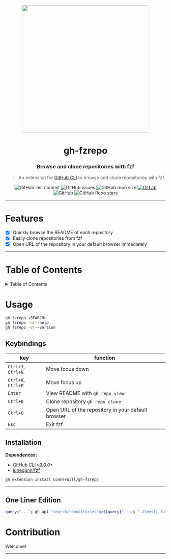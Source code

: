 <div align="center">

<img width="400" height="400" src="https://asciinema.org/a/435075.svg">

# gh-fzrepo

### **Browse and clone repositories with fzf**
> An extension for [GitHub CLI](https://github.com/cli/cli) to browse and clone repositories with fzf.

![GitHub last commit](https://img.shields.io/github/last-commit/ConnerWill/gh-fzrepo)
![GitHub issues](https://img.shields.io/github/issues-raw/ConnerWill/gh-fzrepo)
![GitHub repo size](https://img.shields.io/github/repo-size/ConnerWill/gh-fzrepo)
[![GitLab](https://img.shields.io/static/v1?label=gitlab&logo=gitlab&color=E24329&message=mirrored)](https://gitlab.com/ConnerWill/gh-fzrepo)
![GitHub](https://img.shields.io/github/license/ConnerWill/gh-fzrepo)
![GitHub Repo stars](https://img.shields.io/github/stars/ConnerWill/gh-fzrepo?style=social)

---
</div>


# Features

- [x] Quickly browse the README of each repository
- [x] Easily clone repositories from fzf
- [x] Open URL of the repository in your default browser immediately

---

# Table of Contents

<details>
  <summary>Table of Contents</summary>

* [gh-fzrepo](#z-gh-fzrepo)
* [Features](#features)
* [Table of Contents](#table-of-contents)
* [Usage](#usage)
   * [Keybindings](#keybindings)
   * [Installation](#installation)
   * [One Liner Edition](#one-liner-edition)
* [Contribution](#contribution)

</details>

# Usage

```bash
gh fzrepo <SEARCH>
gh fzrepo -h|--help
gh fzrepo -V|--version
```

## Keybindings

| key | function |
|-----|----------|
| `Ctrl+J`, `Ctrl+N` | Move focus down |
| `Ctrl+K`, `Ctrl+P` | Move focus up |
| `Enter` | View README with `gh repo view` |
| `Ctrl+D` | Clone repository `gh repo clone` |
| `Ctrl+O` | Open URL of the repository in your default browser |
| `Esc` | Exit fzf |

## Installation

**Dependences:**

- [GitHub CLI](https://github.com/cli/cli) *v2.0.0+*
- [junegunn/fzf](https://github.com/junegunn/fzf)

```bash
gh extension install ConnerWill/gh-fzrepo
```

---

## One Liner Edition

```bash
query="..."; gh api "search/repositories?q=${query}" --jq ".items[].full_name" | fzf </dev/stdin    --mu>
```

# Contribution

Welcome!

---
